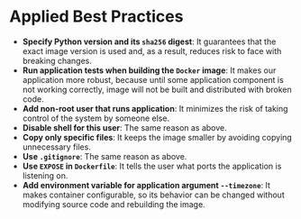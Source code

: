# Applied Best Practices

* **Specify Python version and its `sha256` digest**: It guarantees that the exact image version is used and, as a
  result, reduces risk to face with breaking changes.
* **Run application tests when building the `Docker` image**: It makes our application more robust, because
  until some application component is not working correctly, image will not be built and distributed with broken code.
* **Add non-root user that runs application**: It minimizes the risk of taking control of the system by someone else.
* **Disable shell for this user**: The same reason as above.
* **Copy only specific files**: It keeps the image smaller by avoiding copying unnecessary files.
* **Use `.gitignore`**: The same reason as above.
* **Use `EXPOSE` in `Dockerfile`**: It tells the user what ports the application is listening on.
* **Add environment variable for application argument `--timezone`**: It makes container configurable, so its behavior
  can be changed without modifying source code and rebuilding the image.

